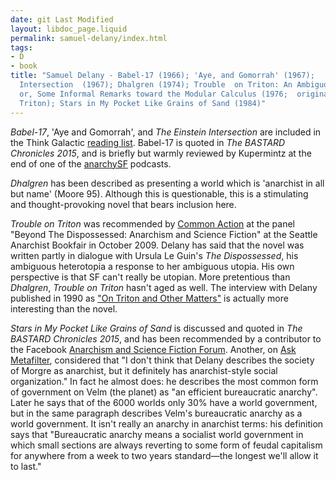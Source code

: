 ```yaml
---
date: git Last Modified
layout: libdoc_page.liquid
permalink: samuel-delany/index.html
tags:
- D
- book
title: "Samuel Delany - Babel-17 (1966); 'Aye, and Gomorrah' (1967);    The Einstein
  Intersection  (1967); Dhalgren (1974); Trouble  on Triton: An Ambiguous Heterotopia;
  or, Some Informal Remarks toward the Modular Calculus (1976;  originally entitled
  Triton); Stars in My Pocket Like Grains of Sand (1984)"
---
```


_Babel-17_, 'Aye and Gomorrah',  and _The Einstein Intersection_ are included in the Think Galactic <a href="http://thinkgalactic.org/reading-lists/by-author/">reading list</a>.  Babel-17 is quoted in _The BASTARD Chronicles 2015_, and is briefly but warmly reviewed by Kupermintz at the end of one of the <a href="https://anchor.fm/anarchysf/episodes/Dishonored--not-Resentful-e13m25a">anarchySF</a> podcasts.

_Dhalgren_ has been described as  presenting a world which is 'anarchist in all but name' (Moore 95).  Although this is questionable, this is a stimulating and thought-provoking novel  that bears inclusion here.

_Trouble on Triton_ was recommended by  <a href="http://nwsfsnews.blogspot.com/2009/10/i-wanna-read-sf-anarchy.html"> Common Action</a> at the panel "Beyond The Dispossessed: Anarchism and Science  Fiction" at the Seattle Anarchist Bookfair in October 2009. Delany has said  that the novel was written partly in dialogue with Ursula Le Guin's _The  Dispossessed_, his ambiguous heterotopia a response to her ambiguous utopia.  His own perspective is that SF can't really be utopian. More pretentious  than _Dhalgren_, _Trouble on Triton_ hasn't aged as well. The  interview with Delany published in 1990 as <a href="http://www.depauw.edu/sfs/interviews/delany52interview.htm">"On Triton and Other Matters"</a> is actually more interesting than the  novel.

_Stars in My Pocket Like Grains of  Sand_ is discussed and quoted in _The BASTARD Chronicles 2015_, and has been recommended by a contributor to the Facebook <a href="https://www.facebook.com/groups/anarchismandsciencefiction/?ref=ts&amp;fref=ts"> Anarchism and Science Fiction Forum</a>. Another, on <a href="http://ask.metafilter.com/256904/No-More-Culture-Books-left-what-other-SF-is-like-Iain-Banks"> Ask Metafilter</a>, considered that "I don't think that Delany describes the  society of Morgre as anarchist, but it definitely has anarchist-style social  organization." In fact he almost does: he describes the most common form of  government on Velm (the planet) as "an efficient bureaucratic anarchy". Later he  says that of the 6000 worlds only 30% have a world government, but in the same  paragraph describes Velm's bureaucratic anarchy as a world government. It  isn't really an anarchy in anarchist terms: his definition says that  "Bureaucratic anarchy means a socialist world government in which small sections  are always reverting to some form of feudal capitalism for anywhere from a week  to two years standard—the longest we'll allow it to last."